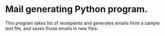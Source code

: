 # Mail generating Python program.

This program takes list of receipients and generates emails from a sample text file, and saves those emails in new files.
